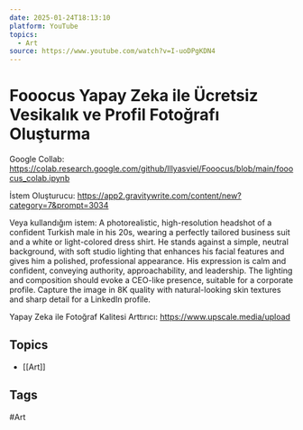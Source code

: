 ```yaml
---
date: 2025-01-24T18:13:10
platform: YouTube
topics:
  - Art
source: https://www.youtube.com/watch?v=I-uoDPgKDN4
---
```

# Fooocus Yapay Zeka ile Ücretsiz Vesikalık ve Profil Fotoğrafı Oluşturma

Google Collab: https://colab.research.google.com/github/lllyasviel/Fooocus/blob/main/fooocus_colab.ipynb

İstem Oluşturucu: https://app2.gravitywrite.com/content/new?category=7&prompt=3034

Veya kullandığım istem: 
A photorealistic, high-resolution headshot of a confident Turkish male in his 20s, wearing a perfectly tailored business suit and a white or light-colored dress shirt. He stands against a simple, neutral background, with soft studio lighting that enhances his facial features and gives him a polished, professional appearance. His expression is calm and confident, conveying authority, approachability, and leadership. The lighting and composition should evoke a CEO-like presence, suitable for a corporate profile. Capture the image in 8K quality with natural-looking skin textures and sharp detail for a LinkedIn profile.

Yapay Zeka ile Fotoğraf Kalitesi Arttırıcı: https://www.upscale.media/upload

## Topics
- [[Art]]

## Tags
#Art